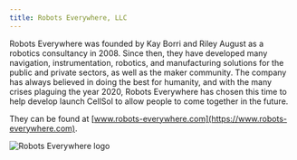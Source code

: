 ```yaml
---
title: Robots Everywhere, LLC
---
```


Robots Everywhere was founded by Kay Borri and Riley August as a robotics consultancy in 2008. Since then, they have developed many navigation, instrumentation, robotics, 
and manufacturing solutions for the public and private sectors, as well as the maker community. The company has always believed in doing the best for humanity, and with
the many crises plaguing the year 2020, Robots Everywhere has chosen this time to help develop launch CellSol to allow people to come together in the future.

They can be found at [www.robots-everywhere.com](https://www.robots-everywhere.com).

![Robots Everywhere logo](../re_logo_name_small.png)